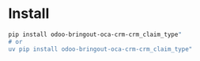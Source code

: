 # Install

```bash
pip install odoo-bringout-oca-crm-crm_claim_type"
# or
uv pip install odoo-bringout-oca-crm-crm_claim_type"
```
